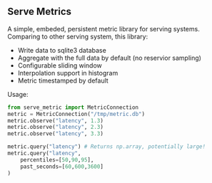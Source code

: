 ## Serve Metrics
A simple, embeded, persistent metric library for serving systems.
Comparing to other serving system, this library:
- Write data to sqlite3 database
- Aggregate with the full data by default (no reservior sampling)
- Configurable sliding window
- Interpolation support in histogram
- Metric timestamped by default

Usage:
```python
from serve_metric import MetricConnection
metric = MetricConnection("/tmp/metric.db")
metric.observe("latency", 1.3)
metric.observe("latency", 2.3)
metric.observe("latency", 3.3)

metric.query("latency") # Returns np.array, potentially large!
metric.query("latency", 
    percentiles=[50,90,95], 
    past_seconds=[60,600,3600]
)
```
